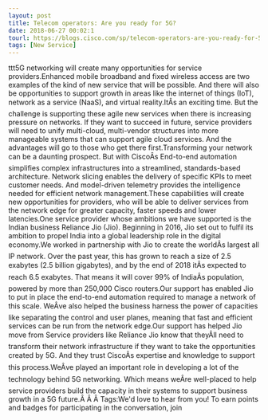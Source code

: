 ```yaml
---
layout: post
title: Telecom operators: Are you ready for 5G?
date: 2018-06-27 00:02:1
tourl: https://blogs.cisco.com/sp/telecom-operators-are-you-ready-for-5g
tags: [New Service]
---
```

ttt5G networking will create many opportunities for service providers.Enhanced mobile broadband and fixed wireless access are two examples of the kind of new service that will be possible. And there will also be opportunities to support growth in areas like the internet of things (IoT), network as a service (NaaS), and virtual reality.ItÂs an exciting time. But the challenge is supporting these agile new services when there is increasing pressure on networks. If they want to succeed in future, service providers will need to unify multi-cloud, multi-vendor structures into more manageable systems that can support agile cloud services. And the advantages will go to those who get there first.Transforming your network can be a daunting prospect. But with CiscoÂs End-to-end automation simplifies complex infrastructures into a streamlined, standards-based architecture. Network slicing enables the delivery of specific KPIs to meet customer needs. And model-driven telemetry provides the intelligence needed for efficient network management.These capabilities will create new opportunities for providers, who will be able to deliver services from the network edge for greater capacity, faster speeds and lower latencies.One service provider whose ambitions we have supported is the Indian business Reliance Jio (Jio). Beginning in 2016, Jio set out to fulfil its ambition to propel India into a global leadership role in the digital economy.We worked in partnership with Jio to create the worldÂs largest all IP network. Over the past year, this has grown to reach a size of 2.5 exabytes (2.5 billion gigabytes), and by the end of 2018 itÂs expected to reach 6.5 exabytes. That means it will cover 99% of IndiaÂs population, powered by more than 250,000 Cisco routers.Our support has enabled Jio to put in place the end-to-end automation required to manage a network of this scale. WeÂve also helped the business harness the power of capacities like separating the control and user planes, meaning that fast and efficient services can be run from the network edge.Our support has helped Jio move from Service providers like Reliance Jio know that theyÂll need to transform their network infrastructure if they want to take the opportunities created by 5G. And they trust CiscoÂs expertise and knowledge to support this process.WeÂve played an important role in developing a lot of the technology behind 5G networking. Which means weÂre well-placed to help service providers build the capacity in their systems to support business growth in a 5G future.Â Â Â Tags:We'd love to hear from you! To earn points and badges for participating in the conversation, join 